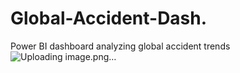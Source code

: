 # Global-Accident-Dash.
Power BI dashboard analyzing global accident trends
![Uploading image.png…]()
